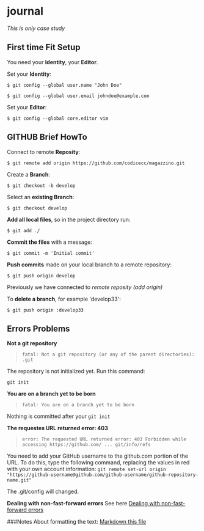 # journal

*This is only case study*


## First time Fit Setup

You need your __Identity__, your __Editor__.

Set your __Identity__:

`$ git config --global user.name "John Doe"`

`$ git config --global user.email johndoe@example.com`


Set your __Editor__:

`$ git config --global core.editor vim`



## GITHUB Brief HowTo


Connect to remote __Reposity__:

`$ git remote add origin https://github.com/codicecc/magazzino.git`


Create a __Branch__:

`$ git checkout -b develop`


Select an __existing Branch__:

`$ git checkout develop`


__Add all local files__, so in the project directory run:

`$ git add ./`


__Commit the files__ with a message:

`$ git commit -m 'Initial commit'`


__Push commits__ made on your local branch to a remote repository:

`$ git push origin develop`

Previously we have connected to _remote reposity (add origin)_

To __delete a branch__, for example 'develop33':

`$ git push origin :develop33`

## Errors Problems


__Not a git repository__

> `fatal: Not a git repository (or any of the parent directories): .git`

The repository is not initialized yet. Run this command:

`git init`


__You are on a branch yet to be born__

> `fatal: You are on a branch yet to be born`

Nothing is committed after your `git init`


__The requestes URL returned error: 403__

> `error: The requested URL returned error: 403 Forbidden while accessing https://github.com/ ... git/info/refs`

You need to add your GitHub username to the github.com portion of the URL.
To do this, type the following command, replacing the values in red with your own account information:
`git remote set-url origin "https://github-username@github.com/github-username/github-repository-name.git"`

The .git/config will changed.

__Dealing with non-fast-forward errors__
See here
[Dealing with non-fast-forward errors](https://help.github.com/articles/dealing-with-non-fast-forward-errors/)



###Notes
About formatting the text:
[Markdown this file](https://guides.github.com/features/mastering-markdown/)

